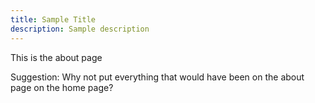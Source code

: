 ```yaml
---
title: Sample Title
description: Sample description
---
```

This is the about page

Suggestion: Why not put everything that would have been on the about page on the home page?
